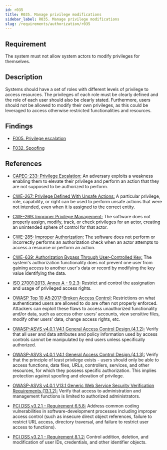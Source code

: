 ```yaml
---
id: r035
title: R035. Manage privilege modifications
sidebar_label: R035. Manage privilege modifications
slug: /requirements/authorization/r035
---
```


## Requirement

The system must not allow system actors to modify privileges for themselves.

## Description

Systems should have a set of roles with different levels
of privilege to access resources.
The privileges of each role must be clearly defined and the role of each user
should also be clearly stated.
Furthermore, users should not be allowed to modify their own privileges,
as this could be leveraged to access otherwise restricted functionalities and
resources.

## Findings

- [F005. Privilege escalation](https://fluidattacks.com/products/rules/findings/005/)

- [F032. Spoofing](https://fluidattacks.com/products/rules/findings/032/)

## References

- [CAPEC-233: Privilege Escalation:](http://capec.mitre.org/data/definitions/233.html)
An adversary exploits a weakness enabling them to elevate their privilege and
perform an action that they are not supposed to be authorized to perform.

- [CWE-267: Privilege Defined With Unsafe Actions:](https://cwe.mitre.org/data/definitions/267.html)
A particular privilege, role, capability, or right can be used to perform
unsafe actions that were not intended,
even when it is assigned to the correct entity.

- [CWE-269: Improper Privilege Management:](https://cwe.mitre.org/data/definitions/269.html)
The software does not properly assign, modify, track, or check privileges for
an actor,
creating an unintended sphere of control for that actor.

- [CWE-285: Improper Authorization:](https://cwe.mitre.org/data/definitions/285.html)
The software does not perform or incorrectly performs an authorization check
when an actor attempts to access a resource or perform an action.

- [CWE-639: Authorization Bypass Through User-Controlled Key:](https://cwe.mitre.org/data/definitions/639.html)
The system's authorization functionality does not prevent one user from gaining
access to another user's data or record by modifying the key value identifying
the data.

- [ISO 27001:2013. Annex A - 9.2.3:](https://www.iso.org/obp/ui/#iso:std:54534:en)
Restrict and control the assignation and usage of privileged access rights.

- [OWASP Top 10 A5:2017-Broken Access Control:](https://owasp.org/www-project-top-ten/OWASP_Top_Ten_2017/Top_10-2017_A5-Broken_Access_Control)
Restrictions on what authenticated users are allowed to do are often not
properly enforced.
Attackers can exploit these flaws to access unauthorized functionality and/or
data, such as access other users' accounts, view sensitive files,
modify other users' data, change access rights, etc.

- [OWASP-ASVS v4.0.1 V4.1 General Access Control Design.(4.1.2):](https://owasp.org/www-project-application-security-verification-standard/)
Verify that all user and data attributes and policy information used by access
controls cannot be manipulated by end users unless specifically authorized.

- [OWASP-ASVS v4.0.1 V4.1 General Access Control Design.(4.1.3):](https://owasp.org/www-project-application-security-verification-standard/)
Verify that the principle of least privilege exists - users should only be able
to access functions, data files, URLs, controllers, services, and other
resources, for which they possess specific authorization.
This implies protection against spoofing and elevation of privilege.

- [OWASP-ASVS v4.0.1 V13.1 Generic Web Service Security Verification Requirements.(13.1.2):](https://owasp.org/www-project-application-security-verification-standard/)
Verify that access to administration and management functions is limited to
authorized administrators.

- [PCI DSS v3.2.1 - Requirement 6.5.8:](https://www.pcisecuritystandards.org/documents/PCI_DSS_v3-2-1.pdf)
Address common coding vulnerabilities in software-development processes
including improper access control
(such as insecure direct object references, failure to restrict URL access,
directory traversal, and failure to restrict user access to functions).

- [PCI DSS v3.2.1 - Requirement 8.1.2:](https://www.pcisecuritystandards.org/documents/PCI_DSS_v3-2-1.pdf)
Control addition, deletion, and modification of user IDs, credentials,
and other identifier objects.
